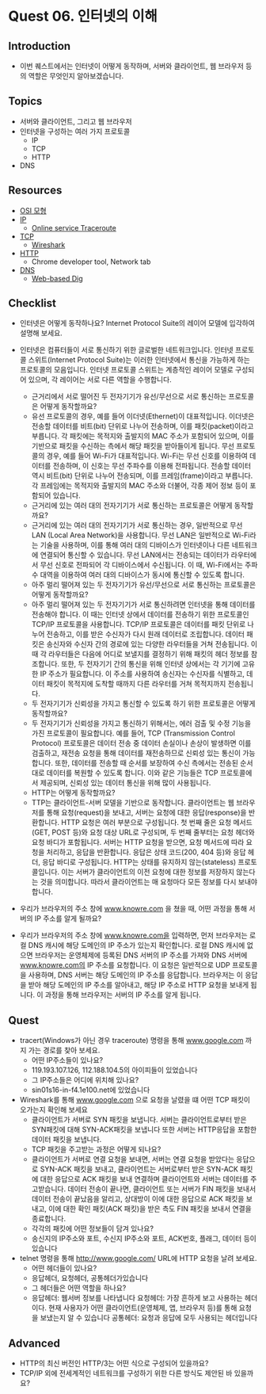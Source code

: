 # Quest 06. 인터넷의 이해

## Introduction
* 이번 퀘스트에서는 인터넷이 어떻게 동작하며, 서버와 클라이언트, 웹 브라우저 등의 역할은 무엇인지 알아보겠습니다.

## Topics
* 서버와 클라이언트, 그리고 웹 브라우저
* 인터넷을 구성하는 여러 가지 프로토콜
  * IP
  * TCP
  * HTTP
* DNS

## Resources
* [OSI 모형](https://ko.wikipedia.org/wiki/OSI_%EB%AA%A8%ED%98%95)
* [IP](https://ko.wikipedia.org/wiki/%EC%9D%B8%ED%84%B0%EB%84%B7_%ED%94%84%EB%A1%9C%ED%86%A0%EC%BD%9C)
  * [Online service Traceroute](http://ping.eu/traceroute/)
* [TCP](https://ko.wikipedia.org/wiki/%EC%A0%84%EC%86%A1_%EC%A0%9C%EC%96%B4_%ED%94%84%EB%A1%9C%ED%86%A0%EC%BD%9C)
  * [Wireshark](https://www.wireshark.org/download.html)
* [HTTP](https://ko.wikipedia.org/wiki/HTTP)
  * Chrome developer tool, Network tab
* [DNS](https://ko.wikipedia.org/wiki/%EB%8F%84%EB%A9%94%EC%9D%B8_%EB%84%A4%EC%9E%84_%EC%8B%9C%EC%8A%A4%ED%85%9C)
  * [Web-based Dig](http://networking.ringofsaturn.com/Tools/dig.php)

## Checklist
* 인터넷은 어떻게 동작하나요? Internet Protocol Suite의 레이어 모델에 입각하여 설명해 보세요.
- 인터넷은 컴퓨터들이 서로 통신하기 위한 글로벌한 네트워크입니다. 인터넷 프로토콜 스위트(Internet Protocol Suite)는 이러한 인터넷에서 통신을 가능하게 하는 프로토콜의 모음입니다. 인터넷 프로토콜 스위트는 계층적인 레이어 모델로 구성되어 있으며, 각 레이어는 서로 다른 역할을 수행합니다.

  * 근거리에서 서로 떨어진 두 전자기기가 유선/무선으로 서로 통신하는 프로토콜은 어떻게 동작할까요?
  - 유선 프로토콜의 경우, 예를 들어 이더넷(Ethernet)이 대표적입니다. 이더넷은 전송할 데이터를 비트(bit) 단위로 나누어 전송하며, 이를 패킷(packet)이라고 부릅니다. 각 패킷에는 목적지와 출발지의 MAC 주소가 포함되어 있으며, 이를 기반으로 패킷을 수신하는 측에서 해당 패킷을 받아들이게 됩니다.
  무선 프로토콜의 경우, 예를 들어 Wi-Fi가 대표적입니다. Wi-Fi는 무선 신호를 이용하여 데이터를 전송하며, 이 신호는 무선 주파수를 이용해 전파됩니다. 전송할 데이터 역시 비트(bit) 단위로 나누어 전송되며, 이를 프레임(frame)이라고 부릅니다. 각 프레임에는 목적지와 출발지의 MAC 주소와 더불어, 각종 제어 정보 등이 포함되어 있습니다. 

  * 근거리에 있는 여러 대의 전자기기가 서로 통신하는 프로토콜은 어떻게 동작할까요?
  - 근거리에 있는 여러 대의 전자기기가 서로 통신하는 경우, 일반적으로 무선 LAN (Local Area Network)을 사용합니다. 무선 LAN은 일반적으로 Wi-Fi라는 기술을 사용하며, 이를 통해 여러 대의 디바이스가 인터넷이나 다른 네트워크에 연결되어 통신할 수 있습니다. 무선 LAN에서는 전송되는 데이터가 라우터에서 무선 신호로 전파되어 각 디바이스에서 수신됩니다. 이 때, Wi-Fi에서는 주파수 대역을 이용하여 여러 대의 디바이스가 동시에 통신할 수 있도록 합니다. 

  * 아주 멀리 떨어져 있는 두 전자기기가 유선/무선으로 서로 통신하는 프로토콜은 어떻게 동작할까요?
  - 아주 멀리 떨어져 있는 두 전자기기가 서로 통신하려면 인터넷을 통해 데이터를 전송해야 합니다. 이 때는 인터넷 상에서 데이터를 전송하기 위한 프로토콜인 TCP/IP 프로토콜을 사용합니다.
TCP/IP 프로토콜은 데이터를 패킷 단위로 나누어 전송하고, 이를 받은 수신자가 다시 원래 데이터로 조립합니다. 데이터 패킷은 송신자와 수신자 간의 경로에 있는 다양한 라우터들을 거쳐 전송됩니다. 이 때 각 라우터들은 다음에 어디로 보낼지를 결정하기 위해 패킷의 헤더 정보를 참조합니다.
또한, 두 전자기기 간의 통신을 위해 인터넷 상에서는 각 기기에 고유한 IP 주소가 필요합니다. 이 주소를 사용하여 송신자는 수신자를 식별하고, 데이터 패킷이 목적지에 도착할 때까지 다른 라우터를 거쳐 목적지까지 전송됩니다.

  * 두 전자기기가 신뢰성을 가지고 통신할 수 있도록 하기 위한 프로토콜은 어떻게 동작할까요?
  - 두 전자기기가 신뢰성을 가지고 통신하기 위해서는, 에러 검출 및 수정 기능을 가진 프로토콜이 필요합니다. 예를 들어, TCP (Transmission Control Protocol) 프로토콜은 데이터 전송 중 데이터 손실이나 손상이 발생하면 이를 검출하고, 재전송 요청을 통해 데이터를 재전송하므로 신뢰성 있는 통신이 가능합니다. 또한, 데이터를 전송할 때 순서를 보장하여 수신 측에서는 전송된 순서대로 데이터를 복원할 수 있도록 합니다. 이와 같은 기능들은 TCP 프로토콜에서 제공되며, 신뢰성 있는 데이터 통신을 위해 많이 사용됩니다.

  * HTTP는 어떻게 동작할까요?
  - TTP는 클라이언트-서버 모델을 기반으로 동작합니다. 클라이언트는 웹 브라우저를 통해 요청(request)을 보내고, 서버는 요청에 대한 응답(response)을 반환합니다.
HTTP 요청은 여러 부분으로 구성됩니다. 첫 번째 줄은 요청 메서드(GET, POST 등)와 요청 대상 URL로 구성되며, 두 번째 줄부터는 요청 헤더와 요청 바디가 포함됩니다.
서버는 HTTP 요청을 받으면, 요청 메서드에 따라 요청을 처리하고, 응답을 반환합니다. 응답은 상태 코드(200, 404 등)와 응답 헤더, 응답 바디로 구성됩니다.
HTTP는 상태를 유지하지 않는(stateless) 프로토콜입니다. 이는 서버가 클라이언트의 이전 요청에 대한 정보를 저장하지 않는다는 것을 의미합니다. 따라서 클라이언트는 매 요청마다 모든 정보를 다시 보내야 합니다.

* 우리가 브라우저의 주소 창에 www.knowre.com 을 쳤을 때, 어떤 과정을 통해 서버의 IP 주소를 알게 될까요?
- 우리가 브라우저의 주소 창에 www.knowre.com을 입력하면, 먼저 브라우저는 로컬 DNS 캐시에 해당 도메인의 IP 주소가 있는지 확인합니다. 로컬 DNS 캐시에 없으면 브라우저는 운영체제에 등록된 DNS 서버의 IP 주소를 가져와 DNS 서버에 www.knowre.com의 IP 주소를 요청합니다. 이 요청은 일반적으로 UDP 프로토콜을 사용하며, DNS 서버는 해당 도메인의 IP 주소를 응답합니다. 브라우저는 이 응답을 받아 해당 도메인의 IP 주소를 알아내고, 해당 IP 주소로 HTTP 요청을 보내게 됩니다. 이 과정을 통해 브라우저는 서버의 IP 주소를 알게 됩니다.


## Quest
* tracert(Windows가 아닌 경우 traceroute) 명령을 통해 www.google.com 까지 가는 경로를 찾아 보세요.
  * 어떤 IP주소들이 있나요?
  - 119.193.107.126, 112.188.104.5의 아이피들이 있었습니다
  * 그 IP주소들은 어디에 위치해 있나요?
  -  sin01s16-in-f4.1e100.net에 있었습니다
* Wireshark를 통해 www.google.com 으로 요청을 날렸을 떄 어떤 TCP 패킷이 오가는지 확인해 보세요
  - 클라이언트가 서버로 SYN 패킷을 보냅니다. 서버는 클라이언트로부터 받은 SYN패킷에 대해 SYN-ACK패킷을 보냅니다
  또한 서버는 HTTP응답을 포함한 데이터 패킷을 보냅니다.
  * TCP 패킷을 주고받는 과정은 어떻게 되나요?
  - 클라이언트가 서버로 연결 요청을 보내면, 서버는 연결 요청을 받았다는 응답으로 SYN-ACK 패킷을 보내고, 클라이언트는 서버로부터 받은 SYN-ACK 패킷에 대한 응답으로 ACK 패킷을 보내 연결하며 클라이언트와 서버는 데이터를 주고받습니다. 데이터 전송이 끝나면, 클라이언트 또는 서버가 FIN 패킷을 보내서 데이터 전송이 끝났음을 알리고, 상대방이 이에 대한 응답으로 ACK 패킷을 보내고, 이에 대한 확인 패킷(ACK 패킷)을 받은 측도 FIN 패킷을 보내서 연결을 종료합니다.
  * 각각의 패킷에 어떤 정보들이 담겨 있나요?
  - 송신지의 IP주소와 포트, 수신지 IP주소와 포트, ACK번호, 플래그, 데이터 등이 있습니다
* telnet 명령을 통해 http://www.google.com/ URL에 HTTP 요청을 날려 보세요.
  * 어떤 헤더들이 있나요?
  - 응답헤더, 요청헤더, 공통헤더가있습니다
  * 그 헤더들은 어떤 역할을 하나요?
  - 응답헤더: 웹서버 정보를 나타냅니다
요청헤더: 가장 흔하게 보고 사용하는 헤더이다. 
현재 사용자가 어떤 클라이언트(운영체제, 앱, 브라우저 등)를 통해 요청을 보냈는지 알 수 있습니다
공통헤더: 요청과 응답에 모두 사용되는 헤더입니다

## Advanced
* HTTP의 최신 버전인 HTTP/3는 어떤 식으로 구성되어 있을까요?
* TCP/IP 외에 전세계적인 네트워크를 구성하기 위한 다른 방식도 제안된 바 있을까요?
